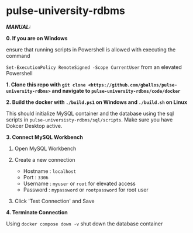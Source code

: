 # pulse-university-rdbms

***MANUAL:***

**0.  If you are on Windows** 

  ensure that running scripts in Powershell is allowed with executing the command

  `Set-ExecutionPolicy RemoteSigned -Scope CurrentUser` from an elevated Powershell

**1.  Clone this repo with `git clone <https://github.com/gballos/pulse-university-rdbms>` and navigate to `pulse-university-rdbms/code/docker`**

**2.  Build the docker with `./build.ps1` on Windows and  `./build.sh` on Linux**

  This should initialize MySQL container and the database using the sql scripts in `pulse-universisty-rdbms/sql/scripts`. Make sure you have Dokcer Desktop active.

**3.  Connect MySQL Workbench**

  1.  Open MySQL Workbench
    
  2.  Create a new connection
        - Hostname : `localhost`
        - Port : `3306`
        - Username : `myuser` or `root` for elevated access
        - Password : `mypassword` or `rootpassword` for root user
  3.  Click 'Test Connection' and Save

**4.  Terminate Connection**
  
  Using `docker compose down -v` shut down the database container
  
